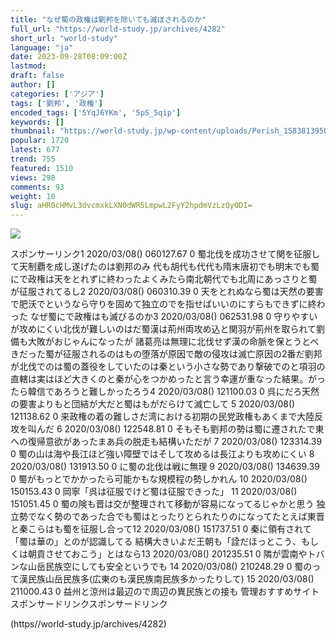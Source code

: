 ```yaml
---
title: "なぜ蜀の政権は劉邦を除いても滅ぼされるのか"
full_url: "https://world-study.jp/archives/4282"
short_url: "world-study"
language: "ja"
date: 2023-09-28T08:09:00Z
lastmod: 
draft: false
author: []
categories: ['アジア']
tags: ['劉邦', '政権']
encoded_tags: ['5YqJ6YKm', '5pS_5qip']
keywords: []
thumbnail: "https://world-study.jp/wp-content/uploads/Perish_1583813950.jpg"
popular: 1720
latest: 677
trend: 755
featured: 1510
views: 298
comments: 93
weight: 10
slug: aHR0cHMvL3dvcmxkLXN0dWR5LmpwL2FyY2hpdmVzLzQyODI=
---
```


![](https://world-study.jp/wp-content/uploads/Perish_1583813950.jpg)

スポンサーリンク1 2020/03/08() 060127.67 0 蜀北伐を成功させて関を征服して天制覇を成し遂げたのは劉邦のみ 代も胡代も代代も隋末唐初でも明末でも蜀にで政権は天をとれずに終わったよくみたら南北朝代でも北周にあっさりと蜀が征服されてるし2 2020/03/08() 060310.39 0 天をとれぬなら蜀は天然の要害で肥沃でというなら守りを固めて独立のでを指せばいいのにすらもできずに終わった なぜ蜀にで政権はも滅びるのか3 2020/03/08() 062531.98 0 守りやすいが攻めにくい北伐が難しいのはだ蜀漢は荊州両攻め込と関羽が荊州を取られて劉備も大敗がおじゃんになったが 諸葛亮は無理に北伐せず漢の命脈を保とうとべきだった蜀が征服されるのはもの堕落が原因で敵の侵攻は滅亡原因の2番だ劉邦が北伐でのは蜀の蓋役をしていたのは秦という小さな勢であり撃破でのと項羽の直轄は実はほど大きくのと秦が心をつかめったと言う幸運が重なった結果。がったら韓信であろうと難しかったろう4 2020/03/08() 121100.03 0 呉にだろ天然の要害よりもと団結が大だと蜀はもがだらけて滅亡して 5 2020/03/08() 121138.62 0 来政権の着の難しさだ湾における初期の民党政権もあくまで大陸反攻を叫んだ 6 2020/03/08() 122548.81 0 そもそも劉邦の勢は蜀に遷されたで東への復帰意欲があったまあ兵の脱走も結構いただが 7 2020/03/08() 123314.39 0 蜀の山は海や長江ほど強い障壁ではそして攻めるは長江よりも攻めにくい 8 2020/03/08() 131913.50 0 に蜀の北伐は戦に無理 9 2020/03/08() 134639.39 0 蜀がもっとでかかったら可能かもな規模程の勢しかれん 10 2020/03/08() 150153.43 0 岡寧「呉は征服でけど蜀は征服できった」 11 2020/03/08() 151051.45 0 蜀の険も晋は交が整理されて移動が容易になってるじゃかと思う 独立勢でなく勢のであった合でも蜀はとったりとられたりのになってたとえば東晋と秦こらはも蜀を征服し合って12 2020/03/08() 151737.51 0 秦に領有されて「蜀は華の」とのが認識してる 結構大きいよだ王朝も「詮だほっとこう、もしくは朝貢させておこう」とはなら13 2020/03/08() 201235.51 0 隣が雲南やトバンな山岳民族空にしても安全というでも 14 2020/03/08() 210248.29 0 蜀のって漢民族山岳民族多(広東のも漢民族南民族多かったりして) 15 2020/03/08() 211000.43 0 益州と涼州は最辺ので周辺の異民族との接も 管理おすすめサイトスポンサードリンクスポンサードリンク

(https//world-study.jp/archives/4282)

